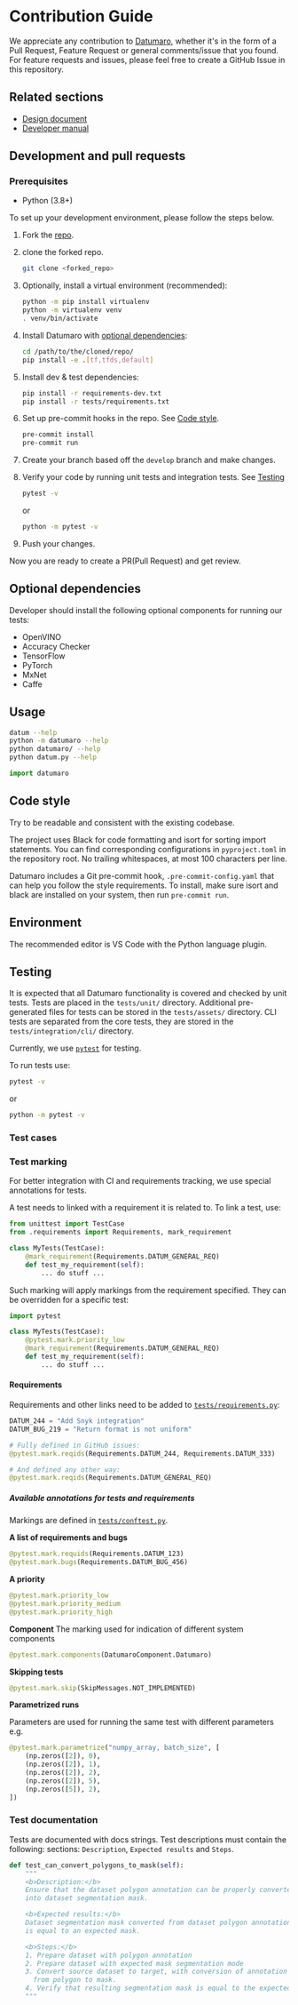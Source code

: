 # Contribution Guide

We appreciate any contribution to [Datumaro](https://github.com/openvinotoolkit/datumaro),
whether it's in the form of a Pull Request, Feature Request or general comments/issue that you found.
For feature requests and issues, please feel free to create a GitHub Issue in this repository.

## Related sections

- [Design document](https://openvinotoolkit.github.io/datumaro/latest/docs/explanation/architecture)
- [Developer manual](https://openvinotoolkit.github.io/datumaro/latest/docs/reference/datumaro_module)

## Development and pull requests

### Prerequisites
- Python (3.8+)

To set up your development environment, please follow the steps below.
1. Fork the [repo](https://github.com/openvinotoolkit/datumaro).

2. clone the forked repo.
    ``` bash
    git clone <forked_repo>
    ```
3. Optionally, install a virtual environment (recommended):
    ``` bash
    python -m pip install virtualenv
    python -m virtualenv venv
    . venv/bin/activate
    ```

4. Install Datumaro with [optional dependencies](#optional-dependencies):
    ``` bash
    cd /path/to/the/cloned/repo/
    pip install -e .[tf,tfds,default]
    ```

5. Install dev & test dependencies:
    ``` bash
    pip install -r requirements-dev.txt
    pip install -r tests/requirements.txt
    ```

6. Set up pre-commit hooks in the repo. See [Code style](#code-style).
    ``` bash
    pre-commit install
    pre-commit run
    ```

7. Create your branch based off the `develop` branch and make changes.

8. Verify your code by running unit tests and integration tests. See [Testing](#testing)
    ``` bash
    pytest -v
    ```
    or
    ``` bash
    python -m pytest -v
    ```

9. Push your changes.

Now you are ready to create a PR(Pull Request) and get review.

## Optional dependencies

Developer should install the following optional components for running our tests:

- OpenVINO
- Accuracy Checker
- TensorFlow
- PyTorch
- MxNet
- Caffe

## Usage

``` bash
datum --help
python -m datumaro --help
python datumaro/ --help
python datum.py --help
```

``` python
import datumaro
```

## Code style

Try to be readable and consistent with the existing codebase.

The project uses Black for code formatting and isort for sorting import statements.
You can find corresponding configurations in `pyproject.toml` in the repository root.
No trailing whitespaces, at most 100 characters per line.

Datumaro includes a Git pre-commit hook, `.pre-commit-config.yaml` that can help you follow the style requirements. To install, make sure isort and black are installed on your system, then run `pre-commit run`.

## Environment

The recommended editor is VS Code with the Python language plugin.

<a id="testing"></a>
## Testing

It is expected that all Datumaro functionality is covered and checked by
unit tests. Tests are placed in the `tests/unit/` directory. Additional
pre-generated files for tests can be stored in the `tests/assets/` directory.
CLI tests are separated from the core tests, they are stored in the
`tests/integration/cli/` directory.

Currently, we use [`pytest`](https://docs.pytest.org/) for testing.

To run tests use:

``` bash
pytest -v
```
or
``` bash
python -m pytest -v
```

<a id="Test_case_description"></a>
### Test cases

<a id="Test_marking"></a>
### Test marking

For better integration with CI and requirements tracking,
we use special annotations for tests.

A test needs to linked with a requirement it is related to. To link a
test, use:

```python
from unittest import TestCase
from .requirements import Requirements, mark_requirement

class MyTests(TestCase):
    @mark_requirement(Requirements.DATUM_GENERAL_REQ)
    def test_my_requirement(self):
        ... do stuff ...
```

Such marking will apply markings from the requirement specified.
They can be overridden for a specific test:

```python
import pytest

class MyTests(TestCase):
    @pytest.mark.priority_low
    @mark_requirement(Requirements.DATUM_GENERAL_REQ)
    def test_my_requirement(self):
        ... do stuff ...
```

<a id="Requirements"></a>
#### Requirements

Requirements and other links need to be added to [`tests/requirements.py`](https://github.com/openvinotoolkit/datumaro/tree/develop/tests/requirements.py):

```python
DATUM_244 = "Add Snyk integration"
DATUM_BUG_219 = "Return format is not uniform"
```

```python
# Fully defined in GitHub issues:
@pytest.mark.reqids(Requirements.DATUM_244, Requirements.DATUM_333)

# And defined any other way:
@pytest.mark.reqids(Requirements.DATUM_GENERAL_REQ)
```

##### Available annotations for tests and requirements

Markings are defined in [`tests/conftest.py`](https://github.com/openvinotoolkit/datumaro/tree/develop/tests/conftest.py).

**A list of requirements and bugs**
```python
@pytest.mark.requids(Requirements.DATUM_123)
@pytest.mark.bugs(Requirements.DATUM_BUG_456)
```

**A priority**
```python
@pytest.mark.priority_low
@pytest.mark.priority_medium
@pytest.mark.priority_high
```

**Component**
The marking used for indication of different system components

```python
@pytest.mark.components(DatumaroComponent.Datumaro)
```

**Skipping tests**

```python
@pytest.mark.skip(SkipMessages.NOT_IMPLEMENTED)
```

**Parametrized runs**

Parameters are used for running the same test with different parameters e.g.

```python
@pytest.mark.parametrize("numpy_array, batch_size", [
    (np.zeros([2]), 0),
    (np.zeros([2]), 1),
    (np.zeros([2]), 2),
    (np.zeros([2]), 5),
    (np.zeros([5]), 2),
])
```

<a id="TestDoc"></a>
### Test documentation

Tests are documented with docs strings. Test descriptions must contain
the following: sections: `Description`, `Expected results` and `Steps`.

```python
def test_can_convert_polygons_to_mask(self):
    """
    <b>Description:</b>
    Ensure that the dataset polygon annotation can be properly converted
    into dataset segmentation mask.

    <b>Expected results:</b>
    Dataset segmentation mask converted from dataset polygon annotation
    is equal to an expected mask.

    <b>Steps:</b>
    1. Prepare dataset with polygon annotation
    2. Prepare dataset with expected mask segmentation mode
    3. Convert source dataset to target, with conversion of annotation
      from polygon to mask.
    4. Verify that resulting segmentation mask is equal to the expected mask.
    """
```
